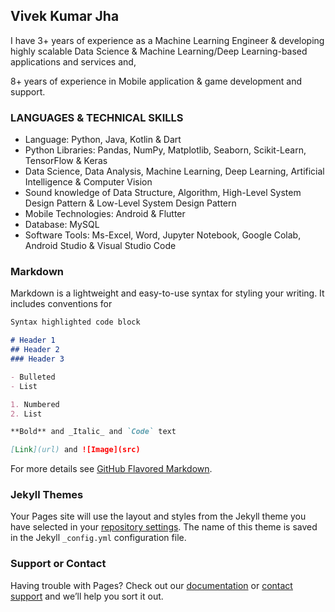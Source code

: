 ## Vivek Kumar Jha

I have 3+ years of experience as a Machine Learning Engineer & developing highly scalable Data Science & Machine Learning/Deep Learning-based applications and services and,

8+ years of experience in Mobile application & game development and support.

### LANGUAGES & TECHNICAL SKILLS
- Language: Python, Java, Kotlin & Dart
- Python Libraries: Pandas, NumPy, Matplotlib, Seaborn, Scikit-Learn, TensorFlow & Keras
- Data Science, Data Analysis, Machine Learning, Deep Learning, Artificial Intelligence & Computer Vision
- Sound knowledge of Data Structure, Algorithm, High-Level System Design Pattern & Low-Level System Design Pattern
- Mobile Technologies: Android & Flutter
- Database: MySQL
- Software Tools: Ms-Excel, Word, Jupyter Notebook, Google Colab, Android Studio & Visual Studio Code


### Markdown

Markdown is a lightweight and easy-to-use syntax for styling your writing. It includes conventions for

```markdown
Syntax highlighted code block

# Header 1
## Header 2
### Header 3

- Bulleted
- List

1. Numbered
2. List

**Bold** and _Italic_ and `Code` text

[Link](url) and ![Image](src)
```

For more details see [GitHub Flavored Markdown](https://guides.github.com/features/mastering-markdown/).

### Jekyll Themes

Your Pages site will use the layout and styles from the Jekyll theme you have selected in your [repository settings](https://github.com/vivekjha542/My-Profile/settings/pages). The name of this theme is saved in the Jekyll `_config.yml` configuration file.

### Support or Contact

Having trouble with Pages? Check out our [documentation](https://docs.github.com/categories/github-pages-basics/) or [contact support](https://support.github.com/contact) and we’ll help you sort it out.
